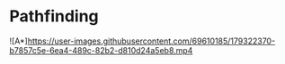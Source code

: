 # Pathfinding




![A*]https://user-images.githubusercontent.com/69610185/179322370-b7857c5e-6ea4-489c-82b2-d810d24a5eb8.mp4


